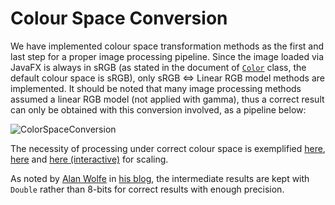 # Colour Space Conversion

We have implemented colour space transformation methods as the first and last step for a proper image processing pipeline. Since the image loaded via JavaFX is always in sRGB (as stated in the document of [`Color`](https://docs.oracle.com/javase/8/javafx/api/javafx/scene/paint/Color.html) class, the default colour space is sRGB), only sRGB $\Longleftrightarrow$ Linear RGB model methods are implemented. It should be noted that many image processing methods assumed a linear RGB model (not applied with gamma), thus a correct result can only be obtained with this conversion involved, as a pipeline below:

![ColorSpaceConversion](./img/../ColorSpaceConversion-1.svg)

The necessity of processing under correct colour space is exemplified [here](http://www.ericbrasseur.org/gamma.html#introduction), [here](https://legacy.imagemagick.org/Usage/resize/#resize_colorspace) and [here (interactive)](https://entropymine.com/imageworsener/gamma/) for scaling.

As noted by [Alan Wolfe](https://twitter.com/Atrix256) in [his blog](https://blog.demofox.org/2018/03/10/dont-convert-srgb-u8-to-linear-u8/), the intermediate results are kept with `Double` rather than 8-bits for correct results with enough precision.
